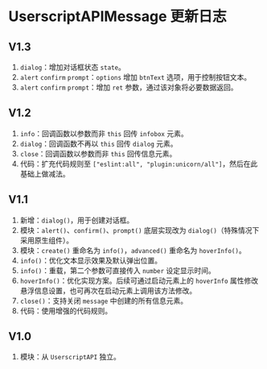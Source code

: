 # UserscriptAPIMessage 更新日志

## V1.3

1. `dialog`：增加对话框状态 `state`。
2. `alert` `confirm` `prompt`：`options` 增加 `btnText` 选项，用于控制按钮文本。
3. `alert` `confirm` `prompt`：增加 `ret` 参数，通过该对象将必要数据返回。

## V1.2

1. `info`：回调函数以参数而非 `this` 回传 `infobox` 元素。
2. `dialog`：回调函数不再以 `this` 回传 `dialog` 元素。
3. `close`：回调函数以参数而非 `this` 回传信息元素。
4. 代码：扩充代码规则至 `["eslint:all", "plugin:unicorn/all"]`，然后在此基础上做减法。

## V1.1

1. 新增：`dialog()`，用于创建对话框。
2. 模块：`alert()`、`confirm()`、`prompt()` 底层实现改为 `dialog()`（特殊情况下采用原生组件）。
3. 模块：`create()` 重命名为 `info()`，`advanced()` 重命名为 `hoverInfo()`。
4. `info()`：优化文本显示效果及默认弹出位置。
5. `info()`：重载，第二个参数可直接传入 `number` 设定显示时间。
6. `hoverInfo()`：优化实现方案。后续可通过启动元素上的 `hoverInfo` 属性修改悬浮信息设置，也可再次在启动元素上调用该方法修改。
7. `close()`：支持关闭 `message` 中创建的所有信息元素。
8. 代码：使用增强的代码规则。

## V1.0

1. 模块：从 `UserscriptAPI` 独立。
